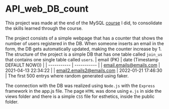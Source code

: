 # API_web_DB_count

This project was made at the end of the MySQL [course](https://www.udemy.com/course/the-ultimate-mysql-bootcamp-go-from-sql-beginner-to-expert) I did, to consolidate the skills learned through the course.

The project consists of a simple webpage that has a counter that shows the number of users registered in the DB. When someone inserts an email in the form, the DB gets automatically updated, making the counter increase by 1.
The structure of the project is a simple DB that has one table called `join_us` that contains one single table called `users`.
	| email (PK) | date (Timestamp DEFAULT NOW()) |
| ----------- | ----------- |
| email.emails@emails.com    | 2021-04-13 22:34:22 |
| email2.emails2@emails.com | 2022-01-21 17:46:30 |
The first 500 entrys where random generated using faker.

The connection with the DB was realized using `Node.js` with the `Express` framework in the app.js file. The page `HTML` was done using `e.js` in side the views folder and there is a simple `CSS` file for esthetics, inside the public folder.
